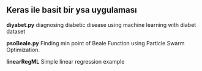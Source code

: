 ## Keras ile basit bir ysa uygulaması

**diyabet.py** 
diagnosing diabetic disease using machine learning with diabet dataset 

**psoBeale.py**
Finding min point of Beale Function using Particle Swarm Optimization.

**linearRegML**
Simple linear regression example
